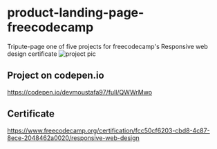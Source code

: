 # product-landing-page-freecodecamp
Tripute-page one of five projects for freecodecamp's Responsive web design certificate
![project pic](https://i.ibb.co/py5FrmP/product.png)

## Project on codepen.io
https://codepen.io/devmoustafa97/full/QWWrMwo
## Certificate
https://www.freecodecamp.org/certification/fcc50cf6203-cbd8-4c87-8ece-2048462a0020/responsive-web-design
